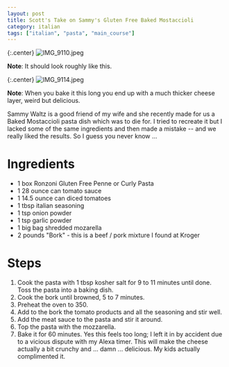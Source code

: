 ```yaml
---
layout: post
title: Scott's Take on Sammy's Gluten Free Baked Mostaccioli
category: italian
tags: ["italian", "pasta", "main_course"]
---
```

{:.center}
![IMG_9110.jpeg](https://fuzzyblog.io/blog/assets/IMG_9110.jpeg)

**Note**: It should look roughly like this.

{:.center}
![IMG_9114.jpeg](https://fuzzyblog.io/blog/assets/IMG_9114.jpeg)

**Note**: When you bake it this long you end up with a much thicker cheese layer, weird but delicious.


Sammy Waltz is a good friend of my wife and she recently made for us a Baked Mostaccioli pasta dish which was to die for.  I tried to recreate it but I lacked some of the same ingredients and then made a mistake -- and we really liked the results.  So I guess you never know ...

# Ingredients

* 1 box Ronzoni Gluten Free Penne or Curly Pasta
* 1 28 ounce can tomato sauce
* 1 14.5 ounce can diced tomatoes
* 1 tbsp italian seasoning
* 1 tsp onion powder
* 1 tsp garlic powder
* 1 big bag shredded mozarella
* 2 pounds "Bork" - this is a beef / pork mixture I found at Kroger

# Steps

1.  Cook the pasta with 1 tbsp kosher salt for 9 to 11 minutes until done.  Toss the pasta into a baking dish.
2. Cook the bork until browned, 5 to 7 minutes.
3. Preheat the oven to 350.
4.  Add to the bork the tomato products and all the seasoning and stir well.  
5. Add the meat sauce to the pasta and stir it around.
6. Top the pasta with the mozzarella.
7. Bake it for 60 minutes.  Yes this feels too long; I left it in by accident due to a vicious dispute with my Alexa timer.  This will make the cheese actually a bit crunchy and ... damn ... delicious.  My kids actually complimented it.